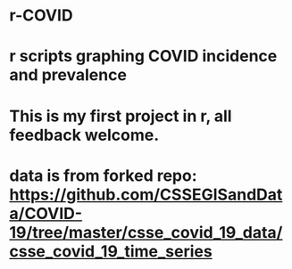 # r-COVID
# r scripts graphing COVID incidence and prevalence

# This is my first project in r, all feedback welcome.
# data is from forked repo: https://github.com/CSSEGISandData/COVID-19/tree/master/csse_covid_19_data/csse_covid_19_time_series
